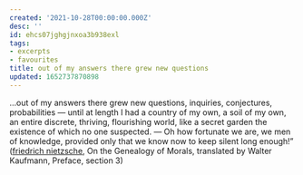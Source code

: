 ```yaml
---
created: '2021-10-28T00:00:00.000Z'
desc: ''
id: ehcs07jghgjnxoa3b938exl
tags:
- excerpts
- favourites
title: out of my answers there grew new questions
updated: 1652737870898
---
```

   
…out of my answers there grew new questions, inquiries, conjectures, probabilities — until at length I had a country of my own, a soil of my own, an entire discrete, thriving, flourishing world, like a secret garden the existence of which no one suspected. — Oh how fortunate we are, we men of knowledge, provided only that we know now to keep silent long enough!” ([friedrich nietzsche](../../resources/people/friedrich%20nietzsche.md), On the Genealogy of Morals, translated by Walter Kaufmann, Preface, section 3)